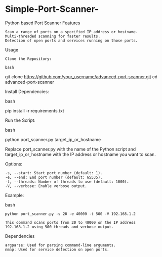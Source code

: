 # Simple-Port-Scanner-
Python based  Port Scanner
Features

    Scan a range of ports on a specified IP address or hostname.
    Multi-threaded scanning for faster results.
    Detection of open ports and services running on those ports.

Usage

    Clone the Repository:

    bash

git clone https://github.com/your_username/advanced-port-scanner.git
cd advanced-port-scanner

Install Dependencies:

bash

pip install -r requirements.txt

Run the Script:

bash

python port_scanner.py target_ip_or_hostname

Replace port_scanner.py with the name of the Python script and target_ip_or_hostname with the IP address or hostname you want to scan.

Options:

    -s, --start: Start port number (default: 1).
    -e, --end: End port number (default: 65535).
    -t, --threads: Number of threads to use (default: 1000).
    -V, --verbose: Enable verbose output.

Example:

bash

    python port_scanner.py -s 20 -e 40000 -t 500 -V 192.168.1.2

    This command scans ports from 20 to 40000 on the IP address 192.168.1.2 using 500 threads and verbose output.

Dependencies

    argparse: Used for parsing command-line arguments.
    nmap: Used for service detection on open ports.
